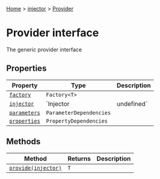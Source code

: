 [Home](./index) &gt; [injector](./injector.md) &gt; [Provider](./injector.provider.md)

# Provider interface

The generic provider interface

## Properties

|  Property | Type | Description |
|  --- | --- | --- |
|  [`factory`](./injector.provider.factory.md) | `Factory<T>` |  |
|  [`injector`](./injector.provider.injector.md) | `Injector | undefined` |  |
|  [`parameters`](./injector.provider.parameters.md) | `ParameterDependencies` |  |
|  [`properties`](./injector.provider.properties.md) | `PropertyDependencies` |  |

## Methods

|  Method | Returns | Description |
|  --- | --- | --- |
|  [`provide(injector)`](./injector.provider.provide.md) | `T` |  |

